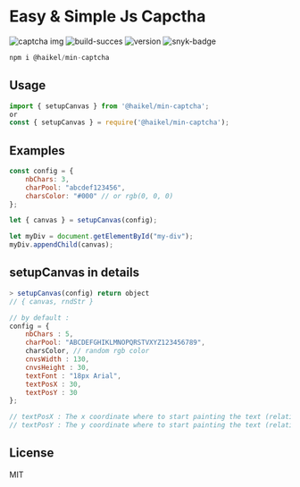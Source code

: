 # Easy & Simple Js Capctha
![captcha img](https://i.ibb.co/q7bwGJq/captc1.png)
![build-succes](https://img.shields.io/badge/build-succes-brightgreen.svg)
![version](https://img.shields.io/badge/version-1.2.0-blue.svg)
![snyk-badge](https://snyk.io/test/github/haikelfazzani/min-captcha/badge.svg)


```js
npm i @haikel/min-captcha
```

## Usage

```js
import { setupCanvas } from '@haikel/min-captcha';
or
const { setupCanvas } = require('@haikel/min-captcha');  
```

## Examples
```js
const config = { 
    nbChars: 3,
    charPool: "abcdef123456",
    charsColor: "#000" // or rgb(0, 0, 0)
};

let { canvas } = setupCanvas(config);

let myDiv = document.getElementById("my-div");
myDiv.appendChild(canvas);
```

## setupCanvas in details
```js
> setupCanvas(config) return object
// { canvas, rndStr }     

// by default : 
config = {
    nbChars : 5, 
    charPool: "ABCDEFGHIKLMNOPQRSTVXYZ123456789",
    charsColor, // random rgb color
    cnvsWidth : 130, 
    cnvsHeight : 30,
    textFont : "18px Arial", 
    textPosX : 30, 
    textPosY : 30
};

// textPosX : The x coordinate where to start painting the text (relative to the canvas)    
// textPosY : The y coordinate where to start painting the text (relative to the canvas)
```

## License
MIT
